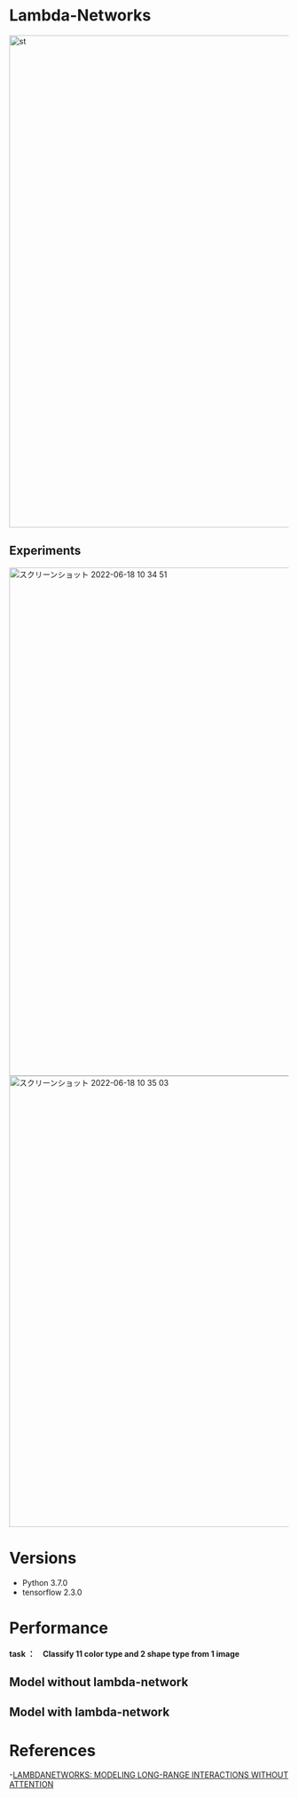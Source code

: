 # Lambda-Networks

<img width="887" alt="st" src="https://user-images.githubusercontent.com/48679574/174417435-1c095839-bc50-432e-99ab-dd995abfbdeb.png">

## Experiments
<img width="916" alt="スクリーンショット 2022-06-18 10 34 51" src="https://user-images.githubusercontent.com/48679574/174417440-a663ceba-00c2-40e0-8358-72c3c9f145ce.png">

<img width="813" alt="スクリーンショット 2022-06-18 10 35 03" src="https://user-images.githubusercontent.com/48679574/174417444-ebc6626f-54f9-4cbe-bb83-0c82a488766f.png">

# Versions
- Python 3.7.0
- tensorflow 2.3.0

# Performance

<b>task ：　Classify 11 color type and 2 shape type from 1 image</b>

## Model without lambda-network 

## Model with lambda-network 



# References
-[LAMBDANETWORKS: MODELING LONG-RANGE INTERACTIONS WITHOUT ATTENTION](https://arxiv.org/pdf/2102.08602.pdf)


